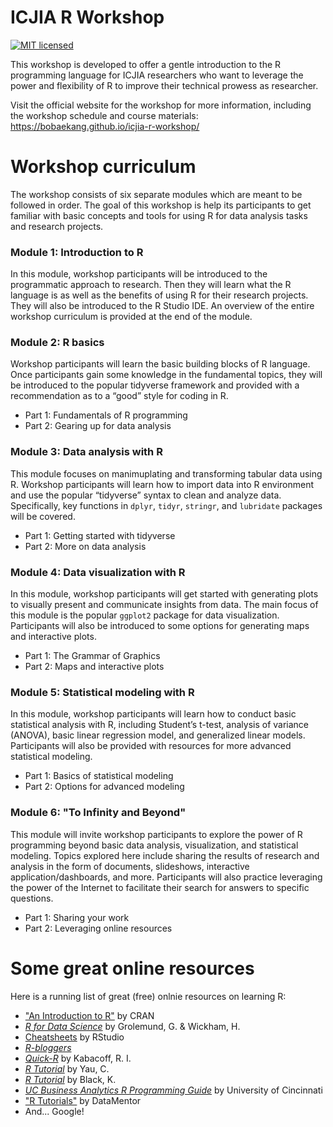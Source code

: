 ﻿# ICJIA R Workshop

[![MIT licensed](https://img.shields.io/badge/license-MIT-blue.svg)](https://raw.githubusercontent.com/hyperium/hyper/master/LICENSE)

This workshop is developed to offer a gentle introduction to the R programming language for ICJIA researchers who want to leverage the power and flexibility of R to improve their technical prowess as researcher.

Visit the official website for the workshop for more information, including the workshop schedule and course materials: https://bobaekang.github.io/icjia-r-workshop/


# Workshop curriculum
The workshop consists of six separate modules which are meant to be followed in order. The goal of this workshop is help its participants to get familiar with basic concepts and tools for using R for data analysis tasks and research projects.

### Module 1: Introduction to R
In this module, workshop participants will be introduced to the programmatic approach to research. Then they will learn what the R language is as well as the benefits of using R for their research projects. They will also be introduced to the R Studio IDE. An overview of the entire workshop curriculum is provided at the end of the module.

### Module 2: R basics
Workshop participants will learn the basic building blocks of R language. Once participants gain some knowledge in the fundamental topics, they will be introduced to the popular tidyverse framework and provided with a recommendation as to a “good” style for coding in R.

* Part 1: Fundamentals of R programming
* Part 2: Gearing up for data analysis

### Module 3: Data analysis with R
This module focuses on manimuplating and transforming tabular data using R. Workshop participants will learn how to import data into R environment and use the popular “tidyverse” syntax to clean and analyze data. Specifically, key functions in `dplyr`, `tidyr`, `stringr`, and `lubridate` packages will be covered.

* Part 1: Getting started with tidyverse
* Part 2: More on data analysis

### Module 4: Data visualization with R
In this module, workshop participants will get started with generating plots to visually present and communicate insights from data. The main focus of this module is the popular `ggplot2` package for data visualization. Participants will also be introduced to some options for generating maps and interactive plots.

* Part 1: The Grammar of Graphics
* Part 2: Maps and interactive plots

### Module 5: Statistical modeling with R
In this module, workshop participants will learn how to conduct basic statistical analysis with R, including Student’s t-test, analysis of variance (ANOVA), basic linear regression model, and generalized linear models. Participants will also be provided with resources for more advanced statistical modeling.

* Part 1: Basics of statistical modeling
* Part 2: Options for advanced modeling

### Module 6: "To Infinity and Beyond"
This module will invite workshop participants to explore the power of R programming beyond basic data analysis, visualization, and statistical modeling. Topics explored here include sharing the results of research and analysis in the form of documents, slideshows, interactive application/dashboards, and more. Participants will also practice leveraging the power of the Internet to facilitate their search for answers to specific questions.

* Part 1: Sharing your work
* Part 2: Leveraging online resources

# Some great online resources
Here is a running list of great (free) onlnie resources on learning R:

* ["An Introduction to R"](https://cran.r-project.org/doc/manuals/R-intro.html) by CRAN
* [*R for Data Science*](http://r4ds.had.co.nz/) by Grolemund, G. & Wickham, H.
* [Cheatsheets](https://www.rstudio.com/resources/cheatsheets/) by RStudio
* [*R-bloggers*](https://www.r-bloggers.com/)
* [*Quick-R*](https://www.statmethods.net/index.html) by Kabacoff, R. I.
* [*R Tutorial*](http://www.r-tutor.com/) by Yau, C.
* [*R Tutorial*](http://www.cyclismo.org/tutorial/R/index.html) by Black, K.
* [*UC Business Analytics R Programming Guide*](http://uc-r.github.io/) by University of Cincinnati
* ["R Tutorials"](https://www.datamentor.io/r-programming) by DataMentor
* And... Google!
